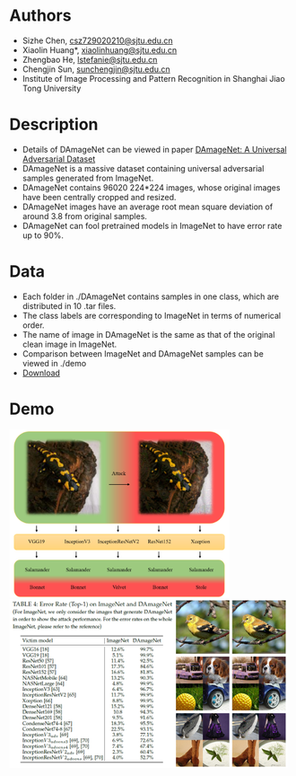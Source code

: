 # Authors
* Sizhe Chen, csz729020210@sjtu.edu.cn
* Xiaolin Huang*, xiaolinhuang@sjtu.edu.cn
* Zhengbao He, lstefanie@sjtu.edu.cn
* Chengjin Sun, sunchengjin@sjtu.edu.cn
* Institute of Image Processing and Pattern Recognition in Shanghai Jiao Tong University

# Description
* Details of DAmageNet can be viewed in paper [DAmageNet: A Universal Adversarial Dataset](https://arxiv.org/abs/1912.07160)
* DAmageNet is a massive dataset containing universal adversarial samples generated from ImageNet.
* DAmageNet contains 96020 224*224 images, whose original images have been centrally cropped and resized.
* DAmageNet images have an average root mean square deviation of around 3.8 from original samples.
* DAmageNet can fool pretrained models in ImageNet to have error rate up to 90%.

# Data
* Each folder in ./DAmageNet contains samples in one class, which are distributed in 10 .tar files.
* The class labels are corresponding to ImageNet in terms of numerical order.
* The name of image in DAmageNet is the same as that of the original clean image in ImageNet.
* Comparison between ImageNet and DAmageNet samples can be viewed in ./demo
* [Download](http://www.pami.sjtu.edu.cn/Show/56/122)

# Demo
<img src="https://github.com/AllenChen1998/DAmageNet/blob/master/intro.png" height="300"><img src="https://github.com/AllenChen1998/DAmageNet/blob/master/results.png" height="300"><img src="https://github.com/AllenChen1998/DAmageNet/blob/master/samples.png" height="300">
